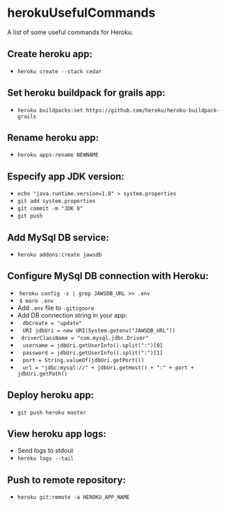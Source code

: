 # herokuUsefulCommands
A list of some useful commands for Heroku.

## Create heroku app: 
- `heroku create --stack cedar`

## Set heroku buildpack for grails app: 
- `heroku buildpacks:set https://github.com/heroku/heroku-buildpack-grails`

## Rename heroku app:
- `heroku apps:rename NEWNAME`

## Especify app JDK version:
- `echo "java.runtime.version=1.8" > system.properties`
- `git add system.properties`
- `git commit -m "JDK 8"`
- `git push`

## Add MySql DB service: 
- `heroku addons:create jawsdb`

## Configure MySql DB connection with Heroku: 
-  `heroku config -s | grep JAWSDB_URL >> .env`
-  `$ more .env`
-  Add `.env` file to `.gitignore`
-  Add DB connection string in your app: 
-    `dbCreate = "update"`
-    `URI jdbUri = new URI(System.getenv("JAWSDB_URL"))`
-    `driverClassName = "com.mysql.jdbc.Driver"`
-    `username = jdbUri.getUserInfo().split(":")[0]`
-    `password = jdbUri.getUserInfo().split(":")[1]`
-    `port = String.valueOf(jdbUri.getPort())`
-    `url = "jdbc:mysql://" + jdbUri.getHost() + ":" + port + jdbUri.getPath()`

## Deploy heroku app: 
- `git push heroku master`

## View heroku app logs: 
- Send logs to stdout
- `heroku logs --tail`

## Push to remote repository:
- `heroku git:remote -a HEROKU_APP_NAME`
